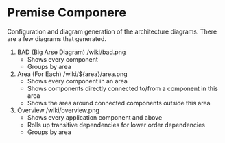 Premise Componere
=================
Configuration and diagram generation of the architecture diagrams. There are a few diagrams that generated.

1.  BAD (Big Arse Diagram) /wiki/bad.png
    * Shows every component
    * Groups by area
2.  Area (For Each) /wiki/${area}/area.png
    * Shows every component in an area
    * Shows components directly connected to/from a component in this area
    * Shows the area around connected components outside this area
3.  Overview /wiki/overview.png
    * Shows every application component and above
    * Rolls up transitive dependencies for lower order dependencies
    * Groups by area
